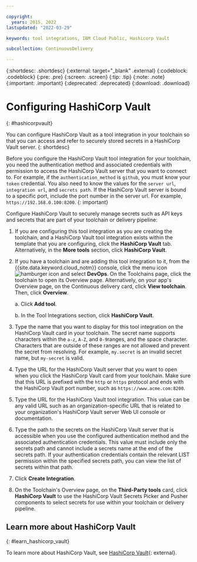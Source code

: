 ```yaml
---

copyright:
  years: 2015, 2022
lastupdated: "2022-03-29"

keywords: tool integrations, IBM Cloud Public, Hashicorp Vault

subcollection: ContinuousDelivery

---
```


{:shortdesc: .shortdesc}
{:external: target="_blank" .external}
{:codeblock: .codeblock}
{:pre: .pre}
{:screen: .screen}
{:tip: .tip}
{:note: .note}
{:important: .important}
{:deprecated: .deprecated}
{:download: .download}   

# Configuring HashiCorp Vault
{: #hashicorpvault}

You can configure HashiCorp Vault as a tool integration in your toolchain so that you can access and refer to securely stored secrets in a HashiCorp Vault server.
{: shortdesc}

Before you configure the HashiCorp Vault tool integration for your toolchain, you need the authentication method and associated credentials with permission to access the HashiCorp Vault server that you want to connect to. For example, if the `authentication_method` is `github`, you must know your `token` credential. You also need to know the values for the `server url`, `integration url`, and `secrets path`. If the HashiCorp Vault server is bound to a specific port, include the port number in the server url. For example, `https://192.168.0.100:8200`.
{: important}

Configure HashiCorp Vault to securely manage secrets such as API keys and secrets that are part of your toolchain or delivery pipeline:

1. If you are configuring this tool integration as you are creating the toolchain, and a HashiCorp Vault tool integration exists within the template that you are configuring, click the **HashiCorp Vault** tab. Alternatively, in the **More tools** section, click **HashiCorp Vault**.
1. If you have a toolchain and are adding this tool integration to it, from the {{site.data.keyword.cloud_notm}} console, click the menu icon ![hamburger icon](images/icon_hamburger.svg) and select **DevOps**. On the Toolchains page, click the toolchain to open its Overview page. Alternatively, on your app's Overview page, on the Continuous delivery card, click **View toolchain**. Then, click **Overview**.  

   a. Click **Add tool**.

   b. In the Tool Integrations section, click **HashiCorp Vault**.

1. Type the name that you want to display for this tool integration on the HashiCorp Vault card in your toolchain. The secret name supports characters within the `a-z`, `A-Z`, and `0-9`ranges, and the space character. Characters that are outside of these ranges are not allowed and prevent the secret from resolving. For example, `my.secret` is an invalid secret name, but `my-secret` is valid.
1. Type the URL for the HashiCorp Vault server that you want to open when you click the HashiCorp Vault card from your toolchain. Make sure that this URL is prefixed with the `http` or `https` protocol and ends with the HashiCorp Vault port number, such as `https://www.acme.com:8200`.
1. Type the URL for the HashiCorp Vault tool integration. This value can be any valid URL such as an organization-specific URL that is related to your organization's HashiCorp Vault server Web UI console or documentation.
1. Type the path to the secrets on the HashiCorp Vault server that is accessible when you use the configured authentication method and the associated authentication credentials. This value must include only the secrets path and cannot include a secrets name at the end of the secrets path. If your authentication credentials contain the relevant LIST permission within the specified secrets path, you can view the list of secrets within that path.
1. Click **Create Integration**.
1. On the Toolchain's Overview page, on the **Third-Party tools** card, click **HashiCorp Vault** to use the HashiCorp Vault Secrets Picker and Pusher components to select secrets for use within your toolchain or delivery pipeline.  

## Learn more about HashiCorp Vault
{: #learn_hashicorp_vault}

To learn more about HashiCorp Vault, see [HashiCorp Vault](https://www.vaultproject.io/){: external}.
